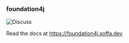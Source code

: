 ### foundation4j

![Discuss](https://img.shields.io/badge/release-0.9.2-green.svg?style=flat)

Read the docs at https://foundation4j.soffa.dev 
